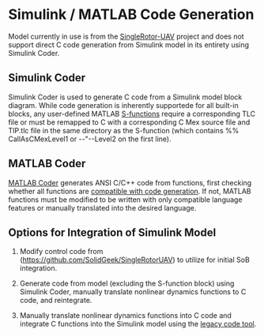 # Simulink / MATLAB Code Generation

Model currently in use is from the [SingleRotor-UAV](https://github.com/SolidGeek/SingleRotorUAV/tree/main/MATLAB/NonlinearSimulation) project and does not support direct C code generation from Simulink model in its entirety using Simulink Coder. 

## Simulink Coder

Simulink Coder is used to generate C code from a Simulink model block diagram. While code generation is inherently supportede for all built-in blocks, any user-defined
MATLAB [S-functions](https://www.mathworks.com/help/simulink/sfg/s-function-features.html) require a corresponding TLC file or must be remapped to C with a 
corresponding C Mex source file and TIP.tlc file in the same directory as the S-function (which contains %% CallAsCMexLevel1 or --"--Level2 on the first line).

## MATLAB Coder

[MATLAB Coder](https://www.mathworks.com/help/coder/ug/convert-matlab-code-to-fixed-point-c-code.html) generates ANSI C/C++ code from functions, first checking whether all 
functions are [compatible with code generation](https://www.mathworks.com/help/coder/ug/matlab-language-features-supported-for-code-generation.html). If not, MATLAB 
functions must be modified to be written with only compatible language features or manually translated into the desired language.

## Options for Integration of Simulink Model

1. Modify control code from (https://github.com/SolidGeek/SingleRotorUAV) to utilize for initial SoB integration.

2. Generate code from model (excluding the S-function block) using Simulink Coder, manually translate nonlinear dynamics functions to C code, and reintegrate.

3. Manually translate nonlinear dynamics functions into C code and integrate C functions into the Simulink model using the 
[legacy code tool](https://www.mathworks.com/help/simulink/sfg/integrating-existing-c-functions-into-simulink-models-with-the-legacy-code-tool.html).
